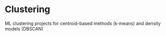 Clustering
=========

ML clustering projects for centroid-based methods (k-means) and density models (DBSCAN)
